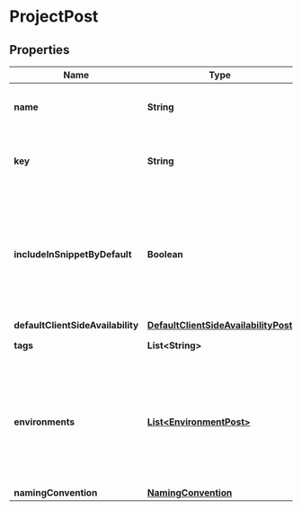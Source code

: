 

# ProjectPost


## Properties

| Name | Type | Description | Notes |
|------------ | ------------- | ------------- | -------------|
|**name** | **String** | A human-friendly name for the project. |  |
|**key** | **String** | A unique key used to reference the project in your code. |  |
|**includeInSnippetByDefault** | **Boolean** | Whether or not flags created in this project are made available to the client-side JavaScript SDK by default. |  [optional] |
|**defaultClientSideAvailability** | [**DefaultClientSideAvailabilityPost**](DefaultClientSideAvailabilityPost.md) |  |  [optional] |
|**tags** | **List&lt;String&gt;** | Tags for the project |  [optional] |
|**environments** | [**List&lt;EnvironmentPost&gt;**](EnvironmentPost.md) | Creates the provided environments for this project. If omitted default environments will be created instead. |  [optional] |
|**namingConvention** | [**NamingConvention**](NamingConvention.md) |  |  [optional] |



